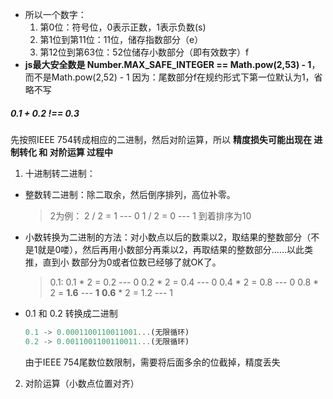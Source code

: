 
-   所以一个数字：
    1. 第0位：符号位，0表示正数，1表示负数(s)
    2. 第1位到第11位：11位，储存指数部分（e）
    3. 第12位到第63位：52位储存小数部分（即有效数字）f
-   __js最大安全数是 Number.MAX_SAFE_INTEGER == Math.pow(2,53) - 1__，而不是Math.pow(2,52) - 1
    因为：尾数部分f在规约形式下第一位默认为1，省略不写

##### 0.1 + 0.2 !== 0.3 
先按照IEEE 754转成相应的二进制，然后对阶运算，所以 __精度损失可能出现在 进制转化 和 对阶运算 过程中__
1. 十进制转二进制：
  -   整数转二进制：除二取余，然后倒序排列，高位补零。
      > 2为例： 2 / 2 = 1 --- 0    1 / 2 = 0 --- 1 到着排序为10
  -   小数转换为二进制的方法：对小数点以后的数乘以2，取结果的整数部分（不是1就是0喽），然后再用小数部分再乘以2，再取结果的整数部分……以此类推，直到小 数部分为0或者位数已经够了就OK了。
      > 0.1: 0.1 * 2 = 0.2 --- 0     0.2 * 2 = 0.4 --- 0    0.4 * 2 = 0.8 --- 0    0.8 * 2 = __1.6__ --- __1__    __0.6__ * 2 = 1.2 --- 1
  -   0.1 和 0.2 转换成二进制
      ```js
      0.1 -> 0.0001100110011001...(无限循环)
      0.2 -> 0.0011001100110011...(无限循环)
      ```
      由于IEEE 754尾数位数限制，需要将后面多余的位截掉，精度丢失

2. 对阶运算（小数点位置对齐）